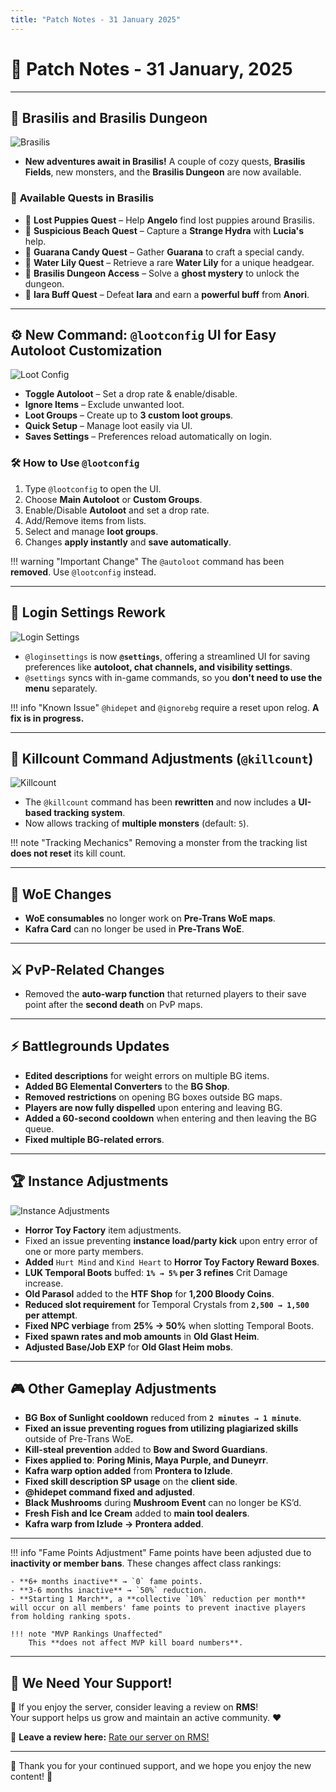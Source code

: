 ```yaml
---
title: "Patch Notes - 31 January 2025"
---
```


# 📝 **Patch Notes - 31 January, 2025**

---

## 🌴 **Brasilis and Brasilis Dungeon**  

![Brasilis](img/uaro-bra.png)  

- **New adventures await in Brasilis!** A couple of cozy quests, **Brasilis Fields**, new monsters, and the **Brasilis Dungeon** are now available.  

### 📜 **Available Quests in Brasilis**  
- 🐶 **Lost Puppies Quest** – Help **Angelo** find lost puppies around Brasilis.  
- 🌊 **Suspicious Beach Quest** – Capture a **Strange Hydra** with **Lucia's** help.  
- 🍬 **Guarana Candy Quest** – Gather **Guarana** to craft a special candy.  
- 🌺 **Water Lily Quest** – Retrieve a rare **Water Lily** for a unique headgear.  
- 👻 **Brasilis Dungeon Access** – Solve a **ghost mystery** to unlock the dungeon.  
- 🧜 **Iara Buff Quest** – Defeat **Iara** and earn a **powerful buff** from **Anori**.  

---

## ⚙️ **New Command: `@lootconfig` UI for Easy Autoloot Customization**  

![Loot Config](img/uaro-feature-1.png)  

- **Toggle Autoloot** – Set a drop rate & enable/disable.  
- **Ignore Items** – Exclude unwanted loot.  
- **Loot Groups** – Create up to **3 custom loot groups**.  
- **Quick Setup** – Manage loot easily via UI.  
- **Saves Settings** – Preferences reload automatically on login.  

### 🛠️ **How to Use `@lootconfig`**  
1. Type `@lootconfig` to open the UI.  
2. Choose **Main Autoloot** or **Custom Groups**.  
3. Enable/Disable **Autoloot** and set a drop rate.  
4. Add/Remove items from lists.  
5. Select and manage **loot groups**.  
6. Changes **apply instantly** and **save automatically**.  

!!! warning "Important Change"
    The `@autoloot` command has been **removed**. Use `@lootconfig` instead.

---

## 🔄 **Login Settings Rework**  

![Login Settings](img/uaro-feature-3.png)  

- `@loginsettings` is now **`@settings`**, offering a streamlined UI for saving preferences like **autoloot, chat channels, and visibility settings**.  
- `@settings` syncs with in-game commands, so you **don't need to use the menu** separately.  

!!! info "Known Issue"
    `@hidepet` and `@ignorebg` require a reset upon relog. **A fix is in progress.**

---

## 🎯 **Killcount Command Adjustments (`@killcount`)**  

![Killcount](img/uaro-feature-2.png)  

- The `@killcount` command has been **rewritten** and now includes a **UI-based tracking system**.  
- Now allows tracking of **multiple monsters** (default: `5`).  

!!! note "Tracking Mechanics"
    Removing a monster from the tracking list **does not reset** its kill count.

---

## 🏰 **WoE Changes**  
- **WoE consumables** no longer work on **Pre-Trans WoE maps**.  
- **Kafra Card** can no longer be used in **Pre-Trans WoE**.  

---

## ⚔️ **PvP-Related Changes**  
- Removed the **auto-warp function** that returned players to their save point after the **second death** on PvP maps.  

---

## ⚡ **Battlegrounds Updates**  
- **Edited descriptions** for weight errors on multiple BG items.  
- **Added BG Elemental Converters** to the **BG Shop**.  
- **Removed restrictions** on opening BG boxes outside BG maps.  
- **Players are now fully dispelled** upon entering and leaving BG.  
- **Added a 60-second cooldown** when entering and then leaving the BG queue.  
- **Fixed multiple BG-related errors**.  

---

## 🏆 **Instance Adjustments**  

![Instance Adjustments](image-placeholder.png)  

- **Horror Toy Factory** item adjustments.  
- Fixed an issue preventing **instance load/party kick** upon entry error of one or more party members.  
- **Added** `Hurt Mind` and `Kind Heart` to **Horror Toy Factory Reward Boxes**.  
- **LUK Temporal Boots** buffed: **`1% → 5%` per 3 refines** Crit Damage increase.  
- **Old Parasol** added to the **HTF Shop** for **1,200 Bloody Coins**.  
- **Reduced slot requirement** for Temporal Crystals from **`2,500 → 1,500` per attempt**.  
- **Fixed NPC verbiage** from **25% → 50%** when slotting Temporal Boots.  
- **Fixed spawn rates and mob amounts** in **Old Glast Heim**.  
- **Adjusted Base/Job EXP** for **Old Glast Heim mobs**.  

---

## 🎮 **Other Gameplay Adjustments**  
- **BG Box of Sunlight cooldown** reduced from **`2 minutes → 1 minute`**.  
- **Fixed an issue preventing rogues from utilizing plagiarized skills** outside of Pre-Trans WoE.  
- **Kill-steal prevention** added to **Bow and Sword Guardians**.  
- **Fixes applied to**: **Poring Minis, Maya Purple, and Duneyrr**.  
- **Kafra warp option added** from **Prontera to Izlude**.  
- **Fixed skill description SP usage** on the **client side**.  
- **@hidepet command fixed and adjusted**.  
- **Black Mushrooms** during **Mushroom Event** can no longer be KS’d.  
- **Fresh Fish and Ice Cream** added to **main tool dealers**.  
- **Kafra warp from Izlude → Prontera added**.  

---

!!! info "Fame Points Adjustment"
    Fame points have been adjusted due to **inactivity or member bans**. These changes affect class rankings:
    
    - **6+ months inactive** → `0` fame points.  
    - **3-6 months inactive** → `50%` reduction.  
    - **Starting 1 March**, a **collective `10%` reduction per month** will occur on all members' fame points to prevent inactive players from holding ranking spots.  

    !!! note "MVP Rankings Unaffected"
        This **does not affect MVP kill board numbers**.

---

## 🌟 **We Need Your Support!**  

💬 If you enjoy the server, consider leaving a review on **RMS**!  
Your support helps us grow and maintain an active community. ❤️  

📢 **Leave a review here:** [Rate our server on RMS!](https://ratemyserver.net/index.php?page=detailedlistserver&serid=22102&itv=6&url_sname=UARO%20World%20of%20your%20dream)  

---

🎉 Thank you for your continued support, and we hope you enjoy the new content! 🚀  

